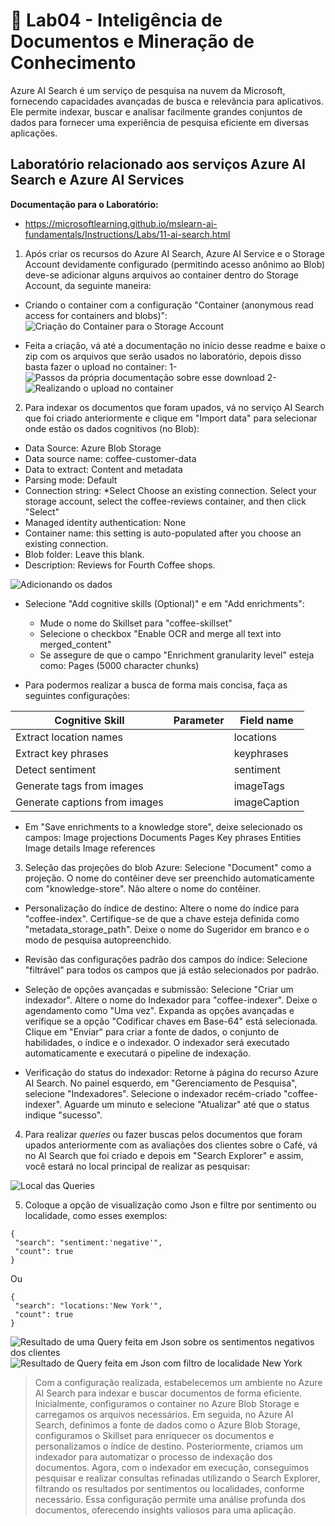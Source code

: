# 🧪 Lab04 - Inteligência de Documentos e Mineração de Conhecimento

Azure AI Search é um serviço de pesquisa na nuvem da Microsoft, fornecendo capacidades avançadas de busca e relevância para aplicativos. Ele permite indexar, buscar e analisar facilmente grandes conjuntos de dados para fornecer uma experiência de pesquisa eficiente em diversas aplicações.

## Laboratório relacionado aos serviços Azure AI Search e Azure AI Services

**Documentação para o Laboratório:**
- https://microsoftlearning.github.io/mslearn-ai-fundamentals/Instructions/Labs/11-ai-search.html

1. Após criar os recursos do Azure AI Search, Azure AI Service e o Storage Account devidamente configurado (permitindo acesso anônimo ao Blob) deve-se adicionar alguns arquivos ao container dentro do Storage Account, da seguinte maneira:

- Criando o container com a configuração "Container (anonymous read access for containers and blobs)":
    ![Criação do Container para o Storage Account](../imgs/container-storageac.png)

- Feita a criação, vá até a documentação no início desse readme e baixe o zip com os arquivos que serão usados no laboratório, depois disso basta fazer o upload no container:
    1- ![Passos da própria documentação sobre esse download](../imgs/passos-lab.png)
    2- ![Realizando o upload no container](../imgs/image.png)

2. Para indexar os documentos que foram upados, vá no serviço AI Search que foi criado anteriormente e clique em "Import data" para selecionar onde estão os dados cognitivos (no Blob):
- Data Source: Azure Blob Storage
- Data source name: coffee-customer-data
- Data to extract: Content and metadata
- Parsing mode: Default
- Connection string: *Select Choose an existing connection. Select your storage account, select the coffee-reviews container, and then click "Select"
- Managed identity authentication: None
- Container name: this setting is auto-populated after you choose an existing connection.
- Blob folder: Leave this blank.
- Description: Reviews for Fourth Coffee shops.

![Adicionando os dados](../imgs/add-dados-cognitivos.png)

- Selecione "Add cognitive skills (Optional)" e em "Add enrichments":

    - Mude o nome do Skillset para "coffee-skillset"
    - Selecione o checkbox "Enable OCR and merge all text into merged_content"
    - Se assegure de que o campo "Enrichment granularity level" esteja como: Pages (5000 character chunks)
- Para podermos realizar a busca de forma mais concisa, faça as seguintes configurações:

| Cognitive Skill                      | Parameter                    | Field name      |
|--------------------------------------|------------------------------|-----------------|
| Extract location names               |                              | locations       |
| Extract key phrases                  |                              | keyphrases      |
| Detect sentiment                     |                              | sentiment       |
| Generate tags from images            |                              | imageTags       |
| Generate captions from images        |                              | imageCaption    |

- Em "Save enrichments to a knowledge store", deixe selecionado os campos:
Image projections
Documents
Pages
Key phrases
Entities
Image details
Image references

3. Seleção das projeções do blob Azure: Selecione "Document" como a projeção. O nome do contêiner deve ser preenchido automaticamente com "knowledge-store". Não altere o nome do contêiner.

- Personalização do índice de destino: Altere o nome do índice para "coffee-index". Certifique-se de que a chave esteja definida como "metadata_storage_path". Deixe o nome do Sugeridor em branco e o modo de pesquisa autopreenchido.

- Revisão das configurações padrão dos campos do índice: Selecione "filtrável" para todos os campos que já estão selecionados por padrão.

- Seleção de opções avançadas e submissão: Selecione "Criar um indexador". Altere o nome do Indexador para "coffee-indexer". Deixe o agendamento como "Uma vez". Expanda as opções avançadas e verifique se a opção "Codificar chaves em Base-64" está selecionada. Clique em "Enviar" para criar a fonte de dados, o conjunto de habilidades, o índice e o indexador. O indexador será executado automaticamente e executará o pipeline de indexação.

- Verificação do status do indexador: Retorne à página do recurso Azure AI Search. No painel esquerdo, em "Gerenciamento de Pesquisa", selecione "Indexadores". Selecione o indexador recém-criado "coffee-indexer". Aguarde um minuto e selecione "Atualizar" até que o status indique "sucesso".

4. Para realizar *queries* ou fazer buscas pelos documentos que foram upados anteriormente com as avaliações dos clientes sobre o Café, vá no AI Search que foi criado e depois em "Search Explorer" e assim, você estará no local principal de realizar as pesquisar:

![Local das Queries](../imgs/local-principal.png)

5. Coloque a opção de visualização como Json e filtre por sentimento ou localidade, como esses exemplos:

````
{
 "search": "sentiment:'negative'",
 "count": true
}
````

Ou

````
{
 "search": "locations:'New York'",
 "count": true
}
````

![Resultado de uma Query feita em Json sobre os sentimentos negativos dos clientes](../imgs/resultado-json-query.png)
![Resultado de Query feita em Json com filtro de localidade New York](../imgs/ny-query.png)

> Com a configuração realizada, estabelecemos um ambiente no Azure AI Search para indexar e buscar documentos de forma eficiente. Inicialmente, configuramos o container no Azure Blob Storage e carregamos os arquivos necessários. Em seguida, no Azure AI Search, definimos a fonte de dados como o Azure Blob Storage, configuramos o Skillset para enriquecer os documentos e personalizamos o índice de destino. 
> Posteriormente, criamos um indexador para automatizar o processo de indexação dos documentos. Agora, com o indexador em execução, conseguimos pesquisar e realizar consultas refinadas utilizando o Search Explorer, filtrando os resultados por sentimentos ou localidades, conforme necessário. Essa configuração permite uma análise profunda dos documentos, oferecendo insights valiosos para uma aplicação.
